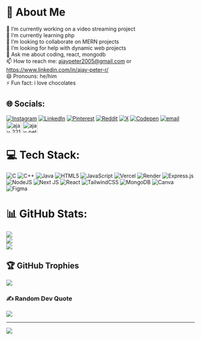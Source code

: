# 💫 About Me
🔭 I’m currently working on a video streaming project<br>🌱 I’m currently learning php<br>👯 I’m looking to collaborate on MERN projects<br>🤔 I’m looking for help with dynamic web projects<br>💬 Ask me about coding, react, mongodb<br>📫 How to reach me: ajaypeter2005@gmail.com or https://www.linkedin.com/in/ajay-peter-r/<br>😄 Pronouns: he/him<br>⚡ Fun fact: i love chocolates


## 🌐 Socials:
[![Instagram](https://img.shields.io/badge/Instagram-%23E4405F.svg?logo=Instagram&logoColor=white)](https://instagram.com/_ajay_peter_005) [![LinkedIn](https://img.shields.io/badge/LinkedIn-%230077B5.svg?logo=linkedin&logoColor=white)](https://linkedin.com/in/ajay-peter-r) [![Pinterest](https://img.shields.io/badge/Pinterest-%23E60023.svg?logo=Pinterest&logoColor=white)](https://pinterest.com/ajaypeter2005) [![Reddit](https://img.shields.io/badge/Reddit-%23FF4500.svg?logo=Reddit&logoColor=white)](https://reddit.com/user/Baymax_582) [![X](https://img.shields.io/badge/X-black.svg?logo=X&logoColor=white)](https://x.com/ajaypeter582) [![Codepen](https://img.shields.io/badge/Codepen-000000?logo=codepen&logoColor=white)](https://codepen.io/Ajay-Peter) [![email](https://img.shields.io/badge/Email-D14836?logo=gmail&logoColor=white)](mailto:ajaypeter2005@gmail.com)
<a href="https://www.hackerrank.com/ajay_2212104" target="blank"><img align="center" src="https://raw.githubusercontent.com/rahuldkjain/github-profile-readme-generator/master/src/images/icons/Social/hackerrank.svg" alt="ajay_2212104" height="30" width="40" /></a>
<a href="https://www.leetcode.com/ajay_peter_r" target="blank"><img align="center" src="https://raw.githubusercontent.com/rahuldkjain/github-profile-readme-generator/master/src/images/icons/Social/leet-code.svg" alt="ajay_peter_r" height="30" width="40" /></a>

# 💻 Tech Stack:
![C](https://img.shields.io/badge/c-%2300599C.svg?style=for-the-badge&logo=c&logoColor=white) ![C++](https://img.shields.io/badge/c++-%2300599C.svg?style=for-the-badge&logo=c%2B%2B&logoColor=white) ![Java](https://img.shields.io/badge/java-%23ED8B00.svg?style=for-the-badge&logo=openjdk&logoColor=white) ![HTML5](https://img.shields.io/badge/html5-%23E34F26.svg?style=for-the-badge&logo=html5&logoColor=white) ![JavaScript](https://img.shields.io/badge/javascript-%23323330.svg?style=for-the-badge&logo=javascript&logoColor=%23F7DF1E) ![Vercel](https://img.shields.io/badge/vercel-%23000000.svg?style=for-the-badge&logo=vercel&logoColor=white) ![Render](https://img.shields.io/badge/Render-%46E3B7.svg?style=for-the-badge&logo=render&logoColor=white) ![Express.js](https://img.shields.io/badge/express.js-%23404d59.svg?style=for-the-badge&logo=express&logoColor=%2361DAFB) ![NodeJS](https://img.shields.io/badge/node.js-6DA55F?style=for-the-badge&logo=node.js&logoColor=white) ![Next JS](https://img.shields.io/badge/Next-black?style=for-the-badge&logo=next.js&logoColor=white) ![React](https://img.shields.io/badge/react-%2320232a.svg?style=for-the-badge&logo=react&logoColor=%2361DAFB) ![TailwindCSS](https://img.shields.io/badge/tailwindcss-%2338B2AC.svg?style=for-the-badge&logo=tailwind-css&logoColor=white) ![MongoDB](https://img.shields.io/badge/MongoDB-%234ea94b.svg?style=for-the-badge&logo=mongodb&logoColor=white) ![Canva](https://img.shields.io/badge/Canva-%2300C4CC.svg?style=for-the-badge&logo=Canva&logoColor=white) ![Figma](https://img.shields.io/badge/figma-%23F24E1E.svg?style=for-the-badge&logo=figma&logoColor=white)
# 📊 GitHub Stats:
![](https://github-readme-stats.vercel.app/api?username=AjayPeter582&theme=tokyonight&hide_border=true&include_all_commits=false&count_private=false)<br/>
![](https://github-readme-streak-stats.herokuapp.com/?user=AjayPeter582&theme=tokyonight&hide_border=true)<br/>
![](https://github-readme-stats.vercel.app/api/top-langs/?username=AjayPeter582&theme=tokyonight&hide_border=true&include_all_commits=false&count_private=false&layout=compact)

## 🏆 GitHub Trophies
![](https://github-profile-trophy.vercel.app/?username=AjayPeter582&theme=radical&no-frame=true&no-bg=true&margin-w=4)

### ✍️ Random Dev Quote
![](https://quotes-github-readme.vercel.app/api?type=horizontal&theme=tokyonight)

---
[![](https://visitcount.itsvg.in/api?id=AjayPeter582&icon=2&color=4)](https://visitcount.itsvg.in)
